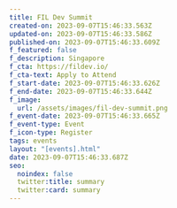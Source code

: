 ```yaml
---
title: FIL Dev Summit
created-on: 2023-09-07T15:46:33.563Z
updated-on: 2023-09-07T15:46:33.586Z
published-on: 2023-09-07T15:46:33.609Z
f_featured: false
f_description: Singapore
f_cta: https://fildev.io/
f_cta-text: Apply to Attend
f_start-date: 2023-09-07T15:46:33.626Z
f_end-date: 2023-09-07T15:46:33.644Z
f_image:
  url: /assets/images/fil-dev-summit.png
f_event-date: 2023-09-07T15:46:33.665Z
f_event-type: Event
f_icon-type: Register
tags: events
layout: "[events].html"
date: 2023-09-07T15:46:33.687Z
seo:
  noindex: false
  twitter:title: summary
  twitter:card: summary
---
```

